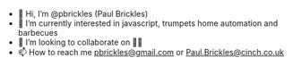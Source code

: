- 👋 Hi, I’m @pbrickles (Paul Brickles)
- 👀 I’m currently interested in javascript, trumpets home automation and barbecues
- 💞️ I’m looking to collaborate on 🤷‍♂️
- 📫 How to reach me pbrickles@gmail.com or Paul.Brickles@cinch.co.uk
